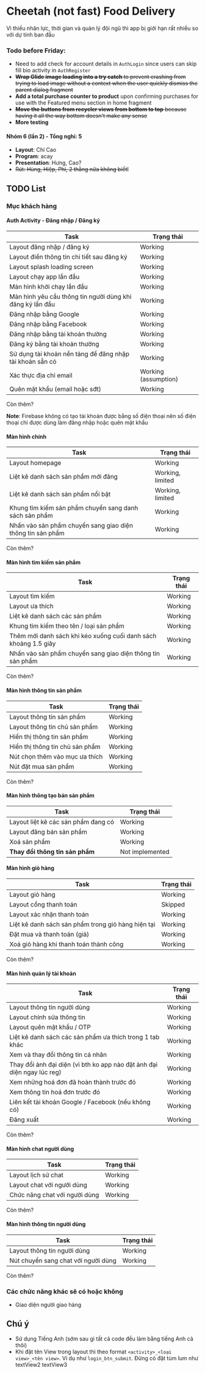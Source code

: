 # Cheetah (not fast) Food Delivery
Vì thiếu nhân lực, thời gian và quản lý đội ngũ thì app bị giới hạn rất nhiều so với dự tính ban đầu

### Todo before Friday:
- Need to add check for account details in ``AuthLogin`` since users can skip fill bio 
activity in ``AuthRegister``
- ~~**Wrap Glide image loading into a try catch** to prevent crashing from trying to load image 
  without a context when the user quickly dismiss the parent dialog fragment~~
- **Add a total purchase counter to product** upon confirming purchases for use with the 
  Featured menu section in home fragment
- ~~**Move the buttons from recycler views from bottom to top** because having it all the way 
  bottom doesn't make any sense~~
- **More testing**

#### Nhóm 6 (lần 2) - Tổng nghỉ: 5

- **Layout**: Chí Cao
- **Program**: acay
- **Presentation**: Hưng, Cao?
- ~~Rút: Hùng, Hiệp, Phi, 2 thằng nữa không biết~~I

## TODO List
### Mục khách hàng
#### Auth Activity - Đăng nhập / Đăng ký
| Task                                                      | Trạng thái           |
|-----------------------------------------------------------|----------------------|
| Layout đăng nhập / đăng ký                                | Working              |
| Layout điền thông tin chi tiết sau đăng ký                | Working              |
| Layout splash loading screen                              | Working              |
| Layout chạy app lần đầu                                   | Working              |
| Màn hình khởi chạy lần đầu                                | Working              |
| Màn hình yêu cầu thông tin người dùng khi đăng ký lần đầu | Working              |
| Đăng nhập bằng Google                                     | Working              |
| Đăng nhập bằng Facebook                                   | Working              |
| Đăng nhập bằng tài khoản thường                           | Working              |
| Đăng ký bằng tài khoản thường                             | Working              |
| Sử dụng tài khoản nền tảng để đăng nhập tài khoản sẵn có  | Working              |
| Xác thực địa chỉ email                                    | Working (assumption) |
| Quên mật khẩu (email hoặc sđt)                            | Working              |
Còn thêm?

**Note**: Firebase không có tạo tài khoản được bằng số điện thoại nên số điện thoại chỉ được dùng làm đăng nhập hoặc quên mật khẩu

#### Màn hình chính
| Task                                                       | Trạng thái       |
|------------------------------------------------------------|------------------|
| Layout homepage                                            | Working          |
| Liệt kê danh sách sản phẩm mới đăng                        | Working, limited |
| Liệt kê danh sách sản phẩm nổi bật                         | Working, limited |
| Khung tìm kiếm sản phẩm chuyển sang danh sách sản phẩm     | Working          |
| Nhấn vào sản phẩm chuyển sang giao diện thông tin sản phẩm | Working          |
Còn thêm?

#### Màn hình tìm kiếm sản phẩm
| Task                                                            | Trạng thái |
|-----------------------------------------------------------------|------------|
| Layout tìm kiếm                                                 | Working    |
| Layout ưa thích                                                 | Working    |
| Liệt kê danh sách các sản phẩm                                  | Working    |
| Khung tìm kiếm theo tên / loại sản phẩm                         | Working    |
| Thêm mới danh sách khi kéo xuống cuối danh sách khoảng 1.5 giây | Working    |
| Nhấn vào sản phẩm chuyển sang giao diện thông tin sản phẩm      | Working    |
Còn thêm?

#### Màn hình thông tin sản phẩm
| Task                            | Trạng thái |
|---------------------------------|------------|
| Layout thông tin sản phẩm       | Working    |
| Layout thông tin chủ sản phẩm   | Working    |
| Hiển thị thông tin sản phẩm     | Working    |
| Hiển thị thông tin chủ sản phẩm | Working    |
| Nút chọn thêm vào mục ưa thích  | Working    |
| Nút đặt mua sản phẩm            | Working    |
Còn thêm?

#### Màn hình thông tạo bán sản phẩm
| Task                                | Trạng thái      |
|-------------------------------------|-----------------|
| Layout liệt kê các sản phẩm đang có | Working         |
| Layout đăng bán sản phẩm            | Working         |
| Xoá sản phẩm                        | Working         |
| **Thay đổi thông tin sản phẩm**     | Not implemented |

#### Màn hình giỏ hàng
| Task                                               | Trạng thái |
|----------------------------------------------------|------------|
| Layout giỏ hàng                                    | Working    |
| Layout cổng thanh toán                             | Skipped    |
| Layout xác nhận thanh toán                         | Working    |
| Liệt kê danh sách sản phẩm trong giỏ hàng hiện tại | Working    |
| Đặt mua và thanh toán (giả)                        | Working    |
| Xoá giỏ hàng khi thanh toán thành công             | Working    |
Còn thêm?

#### Màn hình quản lý tài khoản
| Task                                                                    | Trạng thái |
|-------------------------------------------------------------------------|------------|
| Layout thông tin người dùng                                             | Working    |
| Layout chỉnh sửa thông tin                                              | Working    |
| Layout quên mật khẩu / OTP                                              | Working    |
| Liệt kê danh sách các sản phẩm ưa thích trong 1 tab khác                | Working    |
| Xem và thay đổi thông tin cá nhân                                       | Working    |
| Thay đổi ảnh đại diện (vì bth ko app nào đặt ảnh đại diện ngay lúc reg) | Working    |
| Xem những hoá đơn đã hoàn thành trước đó                                | Working    |
| Xem thông tin hoá đơn trước đó                                          | Working    |
| Liên kết tài khoản Google / Facebook (nếu không có)                     | Working    |
| Đăng xuất                                                               | Working    |

Còn thêm?

#### Màn hình chat người dùng

| Task                          | Trạng thái |
|-------------------------------|------------|
| Layout lịch sử chat           | Working    |
| Layout chat với người dùng    | Working    |
| Chức năng chat với người dùng | Working    |

Còn thêm?

#### Màn hình thông tin người dùng

| Task                                | Trạng thái |
|-------------------------------------|------------|
| Layout thông tin người dùng         | Working    |
| Nút chuyển sang chat với người dùng | Working    |

Còn thêm?

### Các chức năng khác sẽ có hoặc không

- Giao diện người giao hàng

## Chú ý
- Sử dụng Tiếng Anh (sớm sau gì tất cả code đều làm bằng tiếng Anh cả thôi)
- Khi đặt tên View trong layout thì theo format ``<activity>_<loại view>_<tên view>``. Ví dụ như ``login_btn_submit``. Đừng có đặt tùm lum như textView2 textView3
